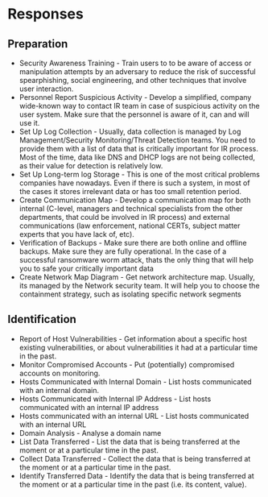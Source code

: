 # Responses



## Preparation

- Security Awareness Training - Train users to to be aware of access or manipulation attempts by an adversary to reduce the risk of 
  successful spearphishing, social engineering, and other techniques that involve user interaction.
- Personnel Report Suspicious Activity -  Develop a simplified, company wide-known way to contact IR team in case of suspicious activity on the user system. Make sure that the personnel is aware of it, can and will use it.
- Set Up Log Collection - Usually, data collection is managed by Log Management/Security Monitoring/Threat Detection teams. You need to provide them with a list of data that is critically important for IR process. Most of the time, data like DNS and DHCP logs are not being collected, as their value for detection is relatively low.
- Set Up Long-term log Storage - This is one of the most critical problems companies have nowadays. Even if there is such a system, in most of the cases it stores irrelevant data or has too small retention period.
- Create Communication Map - Develop a communication map for both internal (C-level, managers and technical specialists from the other departments, that could be involved in IR process) and external communications (law enforcement, national CERTs, subject matter experts that you have lack of, etc).
- Verification of Backups - Make sure there are both online and offline backups. Make sure they are fully operational. In the case of a successful ransomware worm attack, thats the only thing that will help you to safe your critically important data
- Create Network Map Diagram - Get network architecture map. Usually, its managed by the Network security team. It will help you to choose the containment strategy, such as isolating specific network segments




## Identification


- Report of Host Vulnerabilities - Get information about a specific host existing vulnerabilities, or about vulnerabilities it had at a particular time in the past.
- Monitor Compromised Accounts - Put (potentially) compromised accounts on monitoring.
- Hosts Communicated with Internal Domain - List hosts communicated with an internal domain.
- Hosts Communicated with Internal IP Address - List hosts communicated with an internal IP address
- Hosts communicated with an internal URL - List hosts communicated with an internal URL
- Domain Analysis - Analyse a domain name
- List Data Transferred - List the data that is being transferred at the moment or at a particular time in the past.
- Collect Data Transferred - Collect the data that is being transferred at the moment or at a particular time in the past.
- Identify Transferred Data - Identify the data that is being transferred at the moment or at a particular time in the past (i.e. its content, value).






















